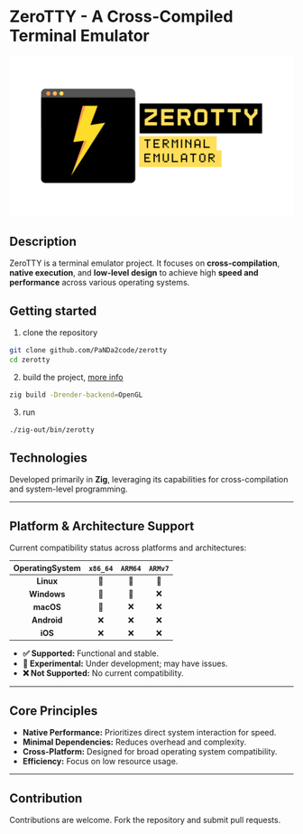 # ZeroTTY - A Cross-Compiled Terminal Emulator

![Logo](docs/assets/images/zerotty.png)

## Description
ZeroTTY is a terminal emulator project. It focuses on **cross-compilation**, **native execution**, and **low-level design** to achieve high **speed and performance** across various operating systems.

## Getting started

1. clone the repository
```bash
git clone github.com/PaNDa2code/zerotty
cd zerotty
```

2. build the project, [more info](build.md)
```bash
zig build -Drender-backend=OpenGL
```

3. run
```bash
./zig-out/bin/zerotty
```

## Technologies
Developed primarily in **Zig**, leveraging its capabilities for cross-compilation and system-level programming.

---

## Platform & Architecture Support

Current compatibility status across platforms and architectures:

|OperatingSystem|`x86_64`|`ARM64`|`ARMv7`|
|:-------------:|:------:|:-----:|:-----:|
|**Linux**|🚧|🚧|🚧|
|**Windows**|🚧|🚧|❌|
|**macOS**|🚧|❌|❌|
|**Android**|❌|❌|❌|
|**iOS**|❌|❌|❌|

* **✅ Supported:** Functional and stable.
* **🚧 Experimental:** Under development; may have issues.
* **❌ Not Supported:** No current compatibility.

---

## Core Principles
* **Native Performance:** Prioritizes direct system interaction for speed.
* **Minimal Dependencies:** Reduces overhead and complexity.
* **Cross-Platform:** Designed for broad operating system compatibility.
* **Efficiency:** Focus on low resource usage.

---

## Contribution
Contributions are welcome. Fork the repository and submit pull requests.
